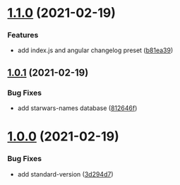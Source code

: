 # [1.1.0](https://github.com/alebak/starwars-name/compare/v1.0.1...v1.1.0) (2021-02-19)


### Features

* add index.js and angular changelog preset ([b81ea39](https://github.com/alebak/starwars-name/commit/b81ea390bfe353146df908ce3822d7b706ff504b))



## [1.0.1](https://github.com/alebak/starwars-name/compare/v1.0.0...v1.0.1) (2021-02-19)


### Bug Fixes

* add starwars-names database ([812646f](https://github.com/alebak/starwars-name/commit/812646f980450daff725cd0b630efe82c2f14b90))



# [1.0.0](https://github.com/alebak/starwars-name/compare/3d294d742eeae97947b24627388b2586043cdce9...v1.0.0) (2021-02-19)


### Bug Fixes

* add standard-version ([3d294d7](https://github.com/alebak/starwars-name/commit/3d294d742eeae97947b24627388b2586043cdce9))



